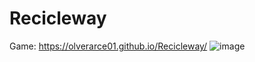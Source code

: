 # Recicleway
Game: https://olverarce01.github.io/Recicleway/
![image](https://user-images.githubusercontent.com/82390207/175433268-adcdf0ba-991f-4d34-b045-0a57a643076c.png)
